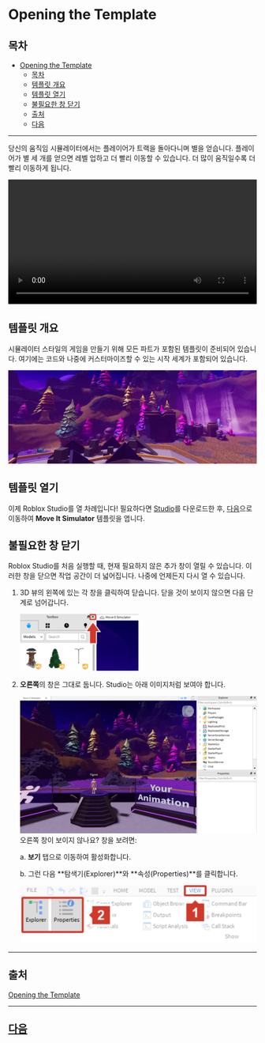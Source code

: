 # Opening the Template

## 목차
- [Opening the Template](#opening-the-template)
  - [목차](#목차)
  - [템플릿 개요](#템플릿-개요)
  - [템플릿 열기](#템플릿-열기)
  - [불필요한 창 닫기](#불필요한-창-닫기)
  - [출처](#출처)
  - [다음](#다음)

---
당신의 움직임 시뮬레이터에서는 플레이어가 트랙을 돌아다니며 별을 얻습니다. 플레이어가 별 세 개를 얻으면 레벨 업하고 더 빨리 이동할 수 있습니다. 더 많이 움직일수록 더 빨리 이동하게 됩니다.

<video controls src="../img/03_03_Opening_the_Template/overview-game-progress.mp4" width="100%"></video>

## 템플릿 개요

시뮬레이터 스타일의 게임을 만들기 위해 모든 파트가 포함된 템플릿이 준비되어 있습니다. 여기에는 코드와 나중에 커스터마이즈할 수 있는 시작 세계가 포함되어 있습니다.

<img src="../img/03_03_Opening_the_Template/template-example.jpeg.webp" />

## 템플릿 열기

이제 Roblox Studio를 열 차례입니다! 필요하다면 [Studio](https://www.roblox.com/create)를 다운로드한 후, [다음](https://create.roblox.com/docs/ko-kr/education/build-it-play-it-island-of-move/opening-the-template#open-the-template)으로 이동하여 **Move It Simulator** 템플릿을 엽니다.

<!-- <UseStudioButton variant="" buttonTextTranslationKey="Action.EditInStudio" placeId="5353920686" universeId="1876281622" /> -->

## 불필요한 창 닫기

Roblox Studio를 처음 실행할 때, 현재 필요하지 않은 추가 창이 열릴 수 있습니다. 이러한 창을 닫으면 작업 공간이 더 넓어집니다. 나중에 언제든지 다시 열 수 있습니다.

1. 3D 뷰의 왼쪽에 있는 각 창을 클릭하여 닫습니다. 닫을 것이 보이지 않으면 다음 단계로 넘어갑니다.

   <img src="../img/03_03_Opening_the_Template/close-toolbox.png.webp" width="50%" />

2. **오른쪽**의 창은 그대로 둡니다. Studio는 아래 이미지처럼 보여야 합니다.

   <img src="../img/03_03_Opening_the_Template/studio-interface.jpeg.webp" />
   <Alert severity="warning">
   <AlertTitle>오른쪽 창이 보이지 않나요?</AlertTitle>
   창을 보려면:

   a. **보기** 탭으로 이동하여 활성화합니다.

   b. 그런 다음 **탐색기(Explorer)**와 **속성(Properties)**를 클릭합니다.

   <img src="../img/03_03_Opening_the_Template/open-explorer-properties.png.webp" />

   </Alert>

---
## 출처
[Opening the Template](https://create.roblox.com/docs/ko-kr/education/build-it-play-it-island-of-move/opening-the-template)

---
## [다음](./03_04_Test_the_Game.md)
